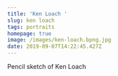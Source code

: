 ```yaml
---
title: 'Ken Loach '
slug: ken loach
tags: portraits
homepage: true
image: /images/ken-loach.bpng.jpg
date: 2019-09-07T14:22:45.427Z
---
```

Pencil sketch of Ken Loach
